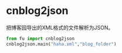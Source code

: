# cnblog2json
把博客园导出的XML格式的文件解析为JSON。

```python
from fu import cnblog2json
cnblog2json.main("haha.xml","blog_folder")
```